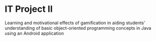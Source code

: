 # IT Project II
Learning and motivational effects of gamification in aiding students’ understanding of basic object-oriented programming concepts in Java using an Android application

